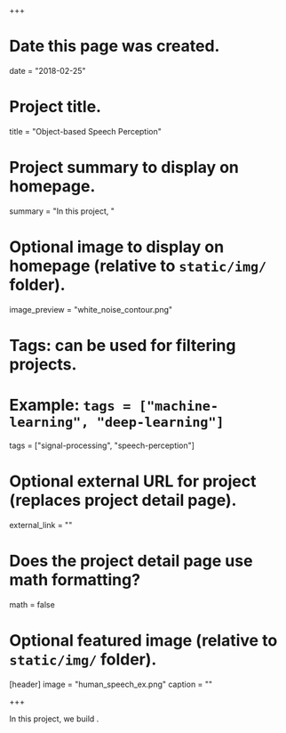 +++
# Date this page was created.
date = "2018-02-25"

# Project title.
title = "Object-based Speech Perception"

# Project summary to display on homepage.
summary = "In this project, "

# Optional image to display on homepage (relative to `static/img/` folder).
image_preview = "white_noise_contour.png"

# Tags: can be used for filtering projects.
# Example: `tags = ["machine-learning", "deep-learning"]`
tags = ["signal-processing", "speech-perception"]

# Optional external URL for project (replaces project detail page).
external_link = ""

# Does the project detail page use math formatting?
math = false

# Optional featured image (relative to `static/img/` folder).
[header]
image = "human_speech_ex.png"
caption = ""

+++

In this project, we build .
